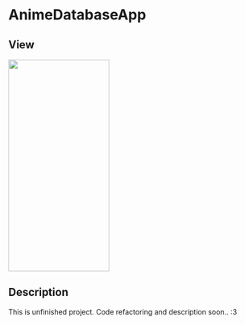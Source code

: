 # AnimeDatabaseApp

## View

<img src="https://github.com/londxz/AnimeDatabaseApp/blob/main/animeApp.gif" width=200 height=420>

## Description
This is unfinished project.
Code refactoring and description soon.. :3

